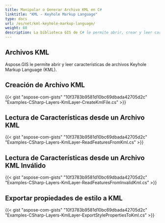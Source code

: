 ```yaml
---
title: Manipular o Generar Archivo KML en C#
linktitle: "KML - Keyhole Markup Language"
type: docs
url: /es/net/kml-keyhole-markup-language/
weight: 60
description: La biblioteca GIS de C# le permite abrir, crear y leer características de archivos Keyhole Markup Language (KML).
---
```


## **Archivos KML**
Aspose.GIS le permite abrir y leer características de archivos Keyhole Markup Language (KML).
## **Creación de Archivo KML**
{{< gist "aspose-com-gists" "10f3783b9581d10bc69dbada42705d2c" "Examples-CSharp-Layers-KmlLayer-CreateKmlFile.cs" >}}
## **Lectura de Características desde un Archivo KML**
{{< gist "aspose-com-gists" "10f3783b9581d10bc69dbada42705d2c" "Examples-CSharp-Layers-KmlLayer-ReadFeaturesFromKml.cs" >}}
## **Lectura de Características desde un Archivo KML Inválido**
{{< gist "aspose-com-gists" "10f3783b9581d10bc69dbada42705d2c" "Examples-CSharp-Layers-KmlLayer-ReadFeaturesFromInvalidKml.cs" >}}
## **Exportar propiedades de estilo a KML**
{{< gist "aspose-com-gists" "10f3783b9581d10bc69dbada42705d2c" "Examples-CSharp-Layers-KmlLayer-ExportStylePropertiesToKml.cs" >}}
